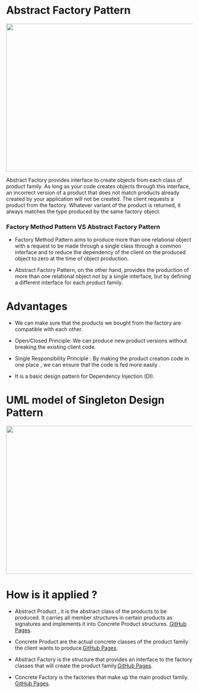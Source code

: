 # Abstract Factory Pattern

<img src="https://digitalpulsion.com/wp-content/uploads/Abstract-Factory-Design-Pattern-digitalpulsion-younes-rabdi.png" width="600" height="400">

Abstract Factory provides interface to create objects from each class of product family. As long as your code creates objects through this interface, an incorrect version of a product that does not match products already created by your application will not be created. The client requests a product from the factory. Whatever variant of the product is returned, it always matches the type produced by the same factory object.

### Factory Method Pattern  VS  Abstract Factory Pattern

- Factory Method Pattern aims to produce more than one relational object with a request to be made through a single class through a common interface and to reduce the dependency of the client on the produced object to zero at the time of object production.

- Abstract Factory Pattern, on the other hand, provides the production of more than one relational object not by a single interface, but by defining a different interface for each product family.

# Advantages
- We can make sure that the products we bought from the factory are compatible with each other.
 
- Open/Closed Principle: We can produce new product versions without breaking the existing client code.
 
- Single Responsibility Principle : By making the product creation code in one place , we can ensure that the code is fed more easily .
 
- It is a basic design pattern for Dependency Injection (DI).


# UML model of Singleton Design Pattern

<img src="https://sourcemaking.com/files/v2/content/patterns/Abstract_Factory.png" width="600" height="400">


# How is it applied ?

- Abstract Product , it is the abstract class of the products to be produced. It carries all member structures in certain products as signatures and implements it into Concrete Product structures. [GitHub Pages](https://github.com/oguzhanKomcu/CSharp_OOP_Fundamentals/blob/master/CLASS/Bike.cs).

- Concrete Product are the actual concrete classes of the product family the client wants to produce.[GitHub Pages](https://github.com/oguzhanKomcu/CSharp_OOP_Fundamentals/blob/master/CLASS/Bike.cs).
 
- Abstract Factory is the structure that provides an interface to the factory classes that will create the product family.[GitHub Pages](https://github.com/oguzhanKomcu/CSharp_OOP_Fundamentals/blob/master/CLASS/Bike.cs).

- Concrete Factory is the factories that make up the main product family. [GitHub Pages](https://github.com/oguzhanKomcu/CSharp_OOP_Fundamentals/blob/master/CLASS/Bike.cs).


